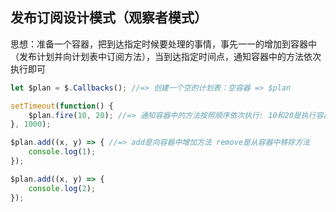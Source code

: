 ## 发布订阅设计模式（观察者模式）
思想：准备一个容器，把到达指定时候要处理的事情，事先一一的增加到容器中（发布计划并向计划表中订阅方法），当到达指定时间点，通知容器中的方法依次执行即可

```javascript
let $plan = $.Callbacks(); //=> 创建一个空的计划表：空容器 => $plan

setTimeout(function() {
    $plan.fire(10, 20); //=> 通知容器中的方法按照顺序依次执行: 10和20是执行容器中的每一个方法的时候，都给它们传递的两个参数值
}, 1000);

$plan.add((x, y) => { //=> add是向容器中增加方法 remove是从容器中移除方法
    console.log(1);
});

$plan.add((x, y) => {
    console.log(2);
});
```

```javascript

```
